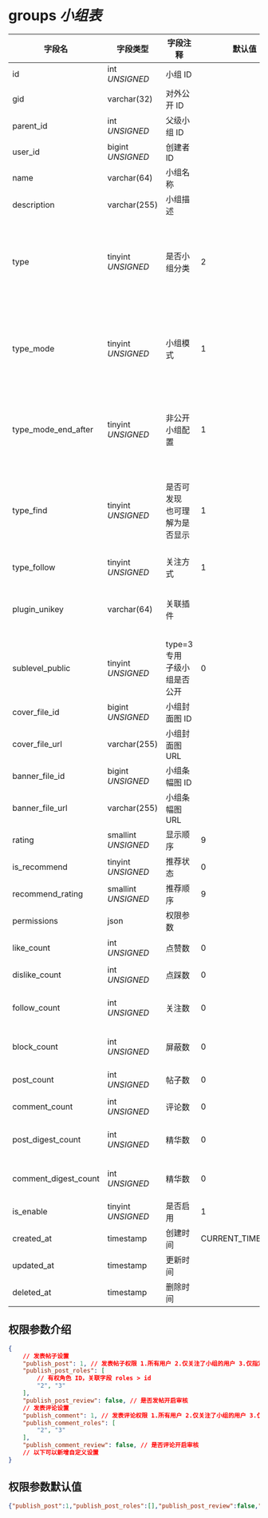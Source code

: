 # groups *小组表*

| 字段名 | 字段类型 | 字段注释 | 默认值 | 可空 | 备注 |
| --- | --- | --- | --- | --- | --- |
| id | int *UNSIGNED* | 小组 ID | | NO | 自动递增 |
| gid | varchar(32) | 对外公开 ID |  | NO | **唯一值** |
| parent_id | int *UNSIGNED* | 父级小组 ID |  | YES | type=2 时使用 |
| user_id | bigint *UNSIGNED* | 创建者 ID |  | YES | 关联字段 [users->id](../users/users.md) |
| name | varchar(64) | 小组名称 |  | NO | **多语言**  |
| description | varchar(255) | 小组描述 |  | YES | **多语言** |
| type | tinyint *UNSIGNED* | 是否小组分类 | 2 | NO | 1.小组分类（仅作为父级小组，不可发帖）<br>2.小组<br>3.子小组，小组内小组 |
| type_mode | tinyint *UNSIGNED* | 小组模式 | 1 | NO | 1.公开（任何用户都能查看小组内帖子）<br>2.非公开（只有关注的用户才能查看小组内帖子） |
| type_mode_end_after | tinyint *UNSIGNED* | 非公开小组配置 | 1 | NO | 1.不限制<br>2.小组内容全部不可见<br>3.到期前内容可见，新内容不可见 |
| type_find | tinyint *UNSIGNED* | 是否可发现<br>也可理解为是否显示 | 1 | NO | 1.可发现（任何用户都能找到这个小组）<br>2.不可发现（只有组内成员能找到这个小组） |
| type_follow | tinyint *UNSIGNED* | 关注方式 | 1 | NO | 1.原生方式 / 2.插件方式 |
| plugin_unikey | varchar(64) | 关联插件 |  | YES | type_follow=2 时使用<br>关联字段 [plugins->unikey](../plugins/plugins.md) |
| sublevel_public | tinyint *UNSIGNED* | type=3 专用<br>子级小组是否公开 | 0 | NO | 0.不公开，仅小组内专用<br>1.公开，全站可见 |
| cover_file_id | bigint *UNSIGNED* | 小组封面图 ID |  | YES | 关联字段 [files->id](../systems/files.md) |
| cover_file_url | varchar(255) | 小组封面图 URL |  | YES |  |
| banner_file_id | bigint *UNSIGNED* | 小组条幅图 ID |  | YES | 关联字段 [files->id](../systems/files.md) |
| banner_file_url | varchar(255) | 小组条幅图 URL |  | YES |  |
| rating | smallint *UNSIGNED* | 显示顺序 | 9 | NO | 升序排序 |
| is_recommend | tinyint *UNSIGNED* | 推荐状态 | 0 | NO | 0.不推荐 / 1.推荐 |
| recommend_rating | smallint *UNSIGNED* | 推荐顺序 | 9 | NO | 升序排序 |
| permissions | json | 权限参数 |  | NO |  |
| like_count | int *UNSIGNED* | 点赞数 | 0 | NO | 有多少用户点赞了该小组 |
| dislike_count | int *UNSIGNED* | 点踩数 | 0 | NO | 有多少用户点踩了该小组 |
| follow_count | int *UNSIGNED* | 关注数 | 0 | NO | 有多少用户关注了（收藏）该小组 |
| block_count | int *UNSIGNED* | 屏蔽数 | 0 | NO | 有多少用户屏蔽了（不感兴趣）该小组 |
| post_count | int *UNSIGNED* | 帖子数 | 0 | NO | 有多少帖子发表在该小组 |
| comment_count | int *UNSIGNED* | 评论数 | 0 | NO | 有多少评论发表在该小组 |
| post_digest_count | int *UNSIGNED* | 精华数 | 0 | NO | 插件操作加精，插件加减统计数 |
| comment_digest_count | int *UNSIGNED* | 精华数 | 0 | NO | 插件操作加精，插件加减统计数 |
| is_enable | tinyint *UNSIGNED* | 是否启用 | 1 | NO | 0.不启用 / 1.启用 |
| created_at | timestamp | 创建时间 | CURRENT_TIMESTAMP | NO |  |
| updated_at | timestamp | 更新时间 |  | YES |  |
| deleted_at | timestamp | 删除时间 |  | YES |  |

## 权限参数介绍

```json
{
    // 发表帖子设置
    "publish_post": 1, // 发表帖子权限 1.所有用户 2.仅关注了小组的用户 3.仅指定的角色用户 4.仅限小组管理员
    "publish_post_roles": [
        // 有权角色 ID，关联字段 roles > id
        "2", "3"
    ],
    "publish_post_review": false, // 是否发帖开启审核
    // 发表评论设置
    "publish_comment": 1, // 发表评论权限 1.所有用户 2.仅关注了小组的用户 3.仅指定的角色用户 4.仅限小组管理员
    "publish_comment_roles": [
        "2", "3"
    ],
    "publish_comment_review": false, // 是否评论开启审核
    // 以下可以新增自定义设置
}
```

## 权限参数默认值

```json
{"publish_post":1,"publish_post_roles":[],"publish_post_review":false,"publish_comment":1,"publish_comment_roles":[],"publish_comment_review":false}
```

